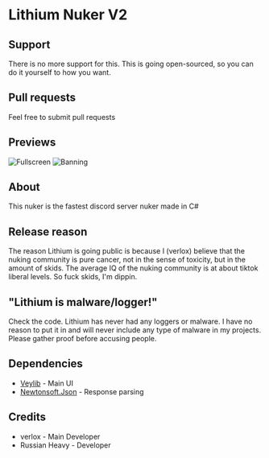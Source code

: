 # Lithium Nuker V2

## Support
There is no more support for this. This is going open-sourced, so you can do it yourself to how you want.

## Pull requests
Feel free to submit pull requests

## Previews
![Fullscreen](https://github.com/verlox/Lithium-Nuker-2/blob/master/Previews/preview.png)
![Banning](https://github.com/verlox/Lithium-Nuker-2/blob/master/Previews/banning.gif)

## About
This nuker is the fastest discord server nuker made in C#

## Release reason
The reason Lithium is going public is because I (verlox) believe that the nuking community is pure cancer, not in the sense of toxicity, but in the amount of skids. The average IQ of the nuking community is at about tiktok liberal levels. So fuck skids, I'm dippin.

## "Lithium is malware/logger!"
Check the code. Lithium has never had any loggers or malware. I have no reason to put it in and will never include any type of malware in my projects. Please gather proof before accusing people.

## Dependencies
* [Veylib](https://github.com/verlox/Veylib2) - Main UI
* [Newtonsoft.Json](https://www.nuget.org/packages/Newtonsoft.Json/) - Response parsing

## Credits
* verlox - Main Developer
* Russian Heavy - Developer
